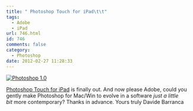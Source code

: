 ```yaml
---
title: " Photoshop Touch for iPad\t\t"
tags:
  - Adobe
  - iPad
url: 746.html
id: 746
comments: false
category:
  - Photoshop
date: 2012-02-27 11:28:33
---
```


[![Photoshop 1.0](http://localhost:8888/wp-content/uploads/2012/02/Photoshop_V1.jpg)](http://localhost:8888/wp-content/uploads/2012/02/Photoshop_V1.jpg)

[Photoshop Touch for iPad](http://www.adobe.com/products/photoshop-touch.html "Adobe Photoshop Touch") is finally out. And now please Adobe, could you gently make Photoshop for Mac/Win to evolve in a software _just a little bit_ more contemporary? Thanks in advance. Yours truly Davide Barranca